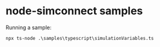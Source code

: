 # node-simconnect samples

Running a sample:

```
npx ts-node .\samples\typescript\simulationVariables.ts
```
